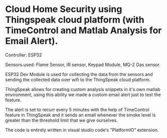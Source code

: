 # Cloud Home Security using Thingspeak cloud platform (with TimeControl and Matlab Analysis for Email Alert).


Controller: ESP32

Sensors used: Flame Sensor, IR sensor, Keypad Module, MQ-2 Gas sensor.


ESP32 Dev Module is used for collecting the data from the sensors and sending the collected data over wifi to the ThingSpeak cloud platform.

ThingSpeak allows for creating custom analysis snippets in it's own matlab environment, using this ability we made a custom email alert just to test the feature.


The alert is set to recurr every 5 minutes with the help of TimeControl feature in ThingSpeak and it sends an email whenever the smoke level is greater than the threshold limit that we give ourselves.


The code is entirely written in visual studio code's "PlatformIO" extension.
